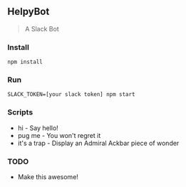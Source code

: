 ## HelpyBot

> A Slack Bot

### Install

```
npm install
```

### Run

```
SLACK_TOKEN=[your slack token] npm start
```

### Scripts

- hi - Say hello!
- pug me - You won't regret it
- it's a trap - Display an Admiral Ackbar piece of wonder

### TODO

- Make this awesome!
